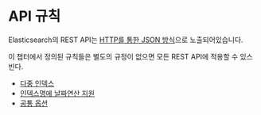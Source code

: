 # API 규칙
Elasticsearch의 REST API는 [HTTP를 통한 JSON 방식](modules-http.md)으로 노출되어있습니다.

이 챕터에서 정의된 규칙들은 별도의 규정이 없으면 모든 REST API에 적용할 수 있스빈다.

* [다중 인덱스](multi-index.md)
* [인덱스명에 날짜연산 지원](date-math-index-names.md)
* [공통 옵션](common-options.md)